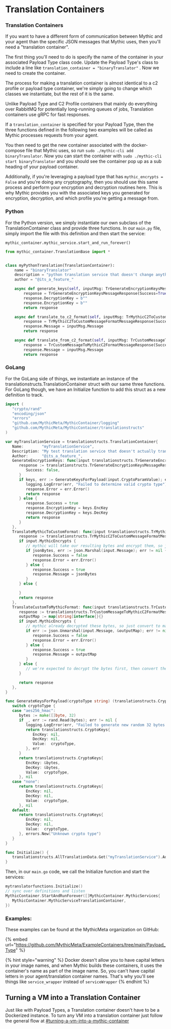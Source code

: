 # Translation Containers

### Translation Containers

If you want to have a different form of communication between Mythic and your agent than the specific JSON messages that Mythic uses, then you'll need a "translation container".&#x20;

The first thing you'll need to do is specify the name of the container in your associated Payload Type class code. Update the Payload Type's class to include a line like `translation_container = "binaryTranslator"` . Now we need to create the container.&#x20;

The process for making a translation container is almost identical to a c2 profile or payload type container, we're simply going to change which classes we instantiate, but the rest of it is the same.

Unlike Payload Type and C2 Profile containers that mainly do everything over RabbitMQ for potentially long-running queues of jobs, Translation containers use gRPC for fast responses.&#x20;

If a `translation_container` is specified for your Payload Type, then the three functions defined in the following two examples will be called as Mythic processes requests from your agent.

You then need to get the new container associated with the docker-compose file that Mythic uses, so run `sudo ./mythic-cli add binaryTranslator`. Now you can start the container with `sudo ./mythic-cli start binaryTranslator` and you should see the container pop up as a sub heading of your payload container.

Additionally, if you're leveraging a payload type that has `mythic_encrypts = False` and you're doing any cryptography, then you should use this same process and perform your encryption and decryption routines here. This is why Mythic provides you with the associated keys you generated for encryption, decryption, and which profile you're getting a message from.

### Python

For the Python version, we simply instantiate our own subclass of the TranslationContainer class and provide three functions. In our `main.py` file, simply import the file with this definition and then start the service:&#x20;

```
mythic_container.mythic_service.start_and_run_forever()
```

```python
from mythic_container.TranslationBase import *


class myPythonTranslation(TranslationContainer):
    name = "binaryTranslator"
    description = "python translation service that doesn't change anything"
    author = "@its_a_feature_"

    async def generate_keys(self, inputMsg: TrGenerateEncryptionKeysMessage) -> TrGenerateEncryptionKeysMessageResponse:
        response = TrGenerateEncryptionKeysMessageResponse(Success=True)
        response.DecryptionKey = b""
        response.EncryptionKey = b""
        return response

    async def translate_to_c2_format(self, inputMsg: TrMythicC2ToCustomMessageFormatMessage) -> TrMythicC2ToCustomMessageFormatMessageResponse:
        response = TrMythicC2ToCustomMessageFormatMessageResponse(Success=True)
        response.Message = inputMsg.Message
        return response

    async def translate_from_c2_format(self, inputMsg: TrCustomMessageToMythicC2FormatMessage) -> TrCustomMessageToMythicC2FormatMessageResponse:
        response = TrCustomMessageToMythicC2FormatMessageResponse(Success=True)
        response.Message = inputMsg.Message
        return response
```

### GoLang

For the GoLang side of things, we instantiate an instance of the translationstructs.TranslationContainer struct with our same three functions. For GoLang though, we have an Initialize function to add this struct as a new definition to track.&#x20;

```go
import (
   "crypto/rand"
   "encoding/json"
   "errors"
   "github.com/MythicMeta/MythicContainer/logging"
   "github.com/MythicMeta/MythicContainer/translationstructs"
)

var myTranslationService = translationstructs.TranslationContainer{
   Name:        "myTranslationService",
   Description: "My test translation service that doesn't actually translate anything",
   Author:      "@its_a_feature_",
   GenerateEncryptionKeys: func(input translationstructs.TrGenerateEncryptionKeysMessage) translationstructs.TrGenerateEncryptionKeysMessageResponse {
      response := translationstructs.TrGenerateEncryptionKeysMessageResponse{
         Success: false,
      }
      if keys, err := GenerateKeysForPayload(input.CryptoParamValue); err != nil {
         logging.LogError(err, "Failed to determine valid crypto type")
         response.Error = err.Error()
         return response
      } else {
         response.Success = true
         response.EncryptionKey = keys.EncKey
         response.DecryptionKey = keys.DecKey
         return response
      }
   },
   TranslateMythicToCustomFormat: func(input translationstructs.TrMythicC2ToCustomMessageFormatMessage) translationstructs.TrMythicC2ToCustomMessageFormatMessageResponse {
      response := translationstructs.TrMythicC2ToCustomMessageFormatMessageResponse{}
      if input.MythicEncrypts {
         // mythic will take our resulting bytes and encrypt them, so just convert to bytes and return
         if jsonBytes, err := json.Marshal(input.Message); err != nil {
            response.Success = false
            response.Error = err.Error()
         } else {
            response.Success = true
            response.Message = jsonBytes
         }
      } else {

      }
      return response
   },
   TranslateCustomToMythicFormat: func(input translationstructs.TrCustomMessageToMythicC2FormatMessage) translationstructs.TrCustomMessageToMythicC2FormatMessageResponse {
      response := translationstructs.TrCustomMessageToMythicC2FormatMessageResponse{}
      outputMap := map[string]interface{}{}
      if input.MythicEncrypts {
         // mythic already decrypted these bytes, so just convert to map and return
         if err := json.Unmarshal(input.Message, &outputMap); err != nil {
            response.Success = false
            response.Error = err.Error()
         } else {
            response.Success = true
            response.Message = outputMap
         }
      } else {
         // we're expected to decrypt the bytes first, then convert them
      }

      return response
   },
}

func GenerateKeysForPayload(cryptoType string) (translationstructs.CryptoKeys, error) {
   switch cryptoType {
   case "aes256_hmac":
      bytes := make([]byte, 32)
      if _, err := rand.Read(bytes); err != nil {
         logging.LogError(err, "Failed to generate new random 32 bytes for aes256 key")
         return translationstructs.CryptoKeys{
            EncKey: nil,
            DecKey: nil,
            Value:  cryptoType,
         }, err
      }
      return translationstructs.CryptoKeys{
         EncKey: &bytes,
         DecKey: &bytes,
         Value:  cryptoType,
      }, nil
   case "none":
      return translationstructs.CryptoKeys{
         EncKey: nil,
         DecKey: nil,
         Value:  cryptoType,
      }, nil
   default:
      return translationstructs.CryptoKeys{
         EncKey: nil,
         DecKey: nil,
         Value:  cryptoType,
      }, errors.New("Unknown crypto type")
   }
}

func Initialize() {
   translationstructs.AllTranslationData.Get("myTranslationService").AddPayloadDefinition(myTranslationService)
}
```

Then, in our `main.go` code, we call the Initialize function and start the services:

```go
mytranslatorfunctions.Initialize()
// sync over definitions and listen
MythicContainer.StartAndRunForever([]MythicContainer.MythicServices{
   MythicContainer.MythicServiceTranslationContainer,
})
```

### Examples:

These examples can be found at the MythicMeta organization on GitHub:

{% embed url="https://github.com/MythicMeta/ExampleContainers/tree/main/Payload_Type" %}

{% hint style="warning" %}
Docker doesn't allow you to have capital letters in your image names, and when Mythic builds these containers, it uses the container's name as part of the image name. So, you can't have capital letters in your agent/translation container names. That's why you'll see things like `service_wrapper` instead of `serviceWrapper`
{% endhint %}

## Turning a VM into a Translation Container

Just like with Payload Types, a Translation container doesn't have to be a Dockerized instance. To turn any VM into a translation container just follow the general flow at [#turning-a-vm-into-a-mythic-container](./#turning-a-vm-into-a-mythic-container "mention")
